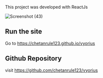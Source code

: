 This project was developed with ReactJs

![Screenshot (43)](https://user-images.githubusercontent.com/47653747/95297625-69528900-0898-11eb-96d7-16742fe800e4.png)

## Run the site
Go to https://chetanrule123.github.io/vyorius

## Github Repository
visit https://github.com/chetanrule123/vyorius
